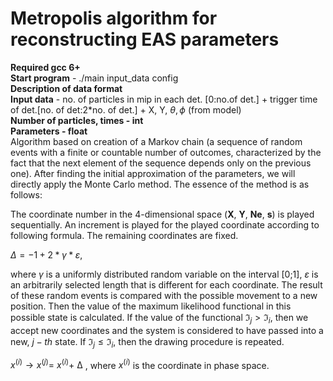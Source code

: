 # Metropolis algorithm for reconstructing EAS parameters
**Required gcc 6+** <br/>
**Start program** - ./main input_data config <br/>
**Description of data format** <br/>
**Input data** - no. of particles in mip in each det. [0:no.of det.] + trigger time of det.[no. of det:2*no. of det.] + X, Y, $\theta, \phi$ (from model) <br/>
**Number of particles, times - int** <br/>
**Parameters - float** <br/>
Algorithm based on creation of a Markov chain (a sequence of random events with a finite or countable number of outcomes,
characterized by the fact that the next element of the sequence depends only on the previous one). 
After finding the initial approximation of the parameters, we will directly apply the Monte Carlo method. The essence of the method is as follows:

The coordinate number in the 4-dimensional space (**X**, **Y**, **Ne**, **s**) is played sequentially.
An increment is played for the played coordinate according to following formula. The remaining coordinates are fixed.

$\Delta =-1+2*\gamma*\varepsilon$,

where $\gamma$ is a uniformly distributed random variable on the interval [0;1],
$\varepsilon$ is an arbitrarily selected length that is different for each coordinate.
The result of these random events is compared with the possible movement to a new position.
Then the value of the maximum likelihood functional in this possible state is calculated.
If the value of the functional $\Im_{j}>\Im_{i}$, then we accept new coordinates and the system is considered to have passed into a new, $j-th$ state.
If $\Im_{j}\leq\Im_{i}$, then the drawing procedure is repeated.

$x^{(i)}\rightarrow x^{(j)}=\ x^{(i)}+\ ∆$ , where $x^{(i)}$ is the coordinate in phase space.
